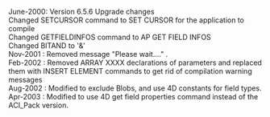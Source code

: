 June-2000: Version 6.5.6 Upgrade changes  Changed SETCURSOR command to SET CURSOR for the application to compile  Changed GETFIELDINFOS command to AP GET FIELD INFOS  Changed BITAND to '&'  Nov-2001 : Removed message "Please wait...." .   Feb-2002 : Removed ARRAY XXXX declarations of parameters and replaced them with INSERT ELEMENT commands to get rid of compilation warning messages  Aug-2002 : Modified to exclude Blobs,  and use 4D constants for field types.  Apr-2003 : Modified to use 4D get field properties command instead of the ACI_Pack version.